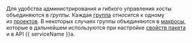 
Для удобства администрирования и гибкого управления хосты объединяются в _группы_. Каждая [группа](../../../../task/groups.md) относится к одному из [проектов](../../../../task/projects.md). В некоторых случаях группы объединяются в [макросы](../../../../task/macroses.md), которые в дальнейшем используются при настройке [свойств пакета](../../../../task/packages.md) и в API {{ serviceName }}а.
